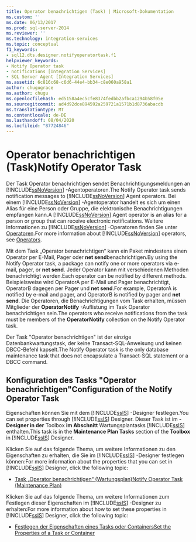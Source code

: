```yaml
---
title: Operator benachrichtigen (Task) | Microsoft-Dokumentation
ms.custom: ''
ms.date: 06/13/2017
ms.prod: sql-server-2014
ms.reviewer: ''
ms.technology: integration-services
ms.topic: conceptual
f1_keywords:
- sql12.dts.designer.notifyoperatortask.f1
helpviewer_keywords:
- Notify Operator task
- notifications [Integration Services]
- SQL Server Agent [Integration Services]
ms.assetid: 6c816c68-c6d6-44e4-bb34-c8e060a958a1
author: chugugrace
ms.author: chugu
ms.openlocfilehash: ed5158a4ec5cfe8374fedbb2afbca1294b58f05e
ms.sourcegitcommit: ad4d92dce894592a259721a1571b1d8736abacdb
ms.translationtype: MT
ms.contentlocale: de-DE
ms.lasthandoff: 08/04/2020
ms.locfileid: "87724846"
---
```

# <a name="notify-operator-task"></a><span data-ttu-id="1dd94-102">Operator benachrichtigen (Task)</span><span class="sxs-lookup"><span data-stu-id="1dd94-102">Notify Operator Task</span></span>
  <span data-ttu-id="1dd94-103">Der Task Operator benachrichtigen sendet Benachrichtigungsmeldungen an [!INCLUDE[ssNoVersion](../../includes/ssnoversion-md.md)] -Agentoperatoren.</span><span class="sxs-lookup"><span data-stu-id="1dd94-103">The Notify Operator task sends notification messages to [!INCLUDE[ssNoVersion](../../includes/ssnoversion-md.md)] Agent operators.</span></span> <span data-ttu-id="1dd94-104">Bei einem [!INCLUDE[ssNoVersion](../../includes/ssnoversion-md.md)] -Agentoperator handelt es sich um einen Alias für eine Person oder Gruppe, die elektronische Benachrichtigungen empfangen kann.</span><span class="sxs-lookup"><span data-stu-id="1dd94-104">A [!INCLUDE[ssNoVersion](../../includes/ssnoversion-md.md)] Agent operator is an alias for a person or group that can receive electronic notifications.</span></span> <span data-ttu-id="1dd94-105">Weitere Informationen zu [!INCLUDE[ssNoVersion](../../includes/ssnoversion-md.md)] -Operatoren finden Sie unter [Operatoren](../../ssms/agent//operators.md).</span><span class="sxs-lookup"><span data-stu-id="1dd94-105">For more information about [!INCLUDE[ssNoVersion](../../includes/ssnoversion-md.md)] operators, see [Operators](../../ssms/agent//operators.md).</span></span>  
  
 <span data-ttu-id="1dd94-106">Mit dem Task „Operator benachrichtigen“ kann ein Paket mindestens einen Operator per E-Mail, Pager oder **net send**benachrichtigen.</span><span class="sxs-lookup"><span data-stu-id="1dd94-106">By using the Notify Operator task, a package can notify one or more operators via e-mail, pager, or **net send**.</span></span> <span data-ttu-id="1dd94-107">Jeder Operator kann mit verschiedenen Methoden benachrichtigt werden.</span><span class="sxs-lookup"><span data-stu-id="1dd94-107">Each operator can be notified by different methods.</span></span> <span data-ttu-id="1dd94-108">Beispielsweise wird OperatorA per E-Mail und Pager benachrichtigt, OperatorB dagegen per Pager und **net send**.</span><span class="sxs-lookup"><span data-stu-id="1dd94-108">For example, OperatorA is notified by e-mail and pager, and OperatorB is notified by pager and **net send**.</span></span> <span data-ttu-id="1dd94-109">Die Operatoren, die Benachrichtigungen vom Task erhalten, müssen Mitglieder der **OperatorNotify** -Auflistung im Task Operator benachrichtigen sein.</span><span class="sxs-lookup"><span data-stu-id="1dd94-109">The operators who receive notifications from the task must be members of the **OperatorNotify** collection on the Notify Operator task.</span></span>  
  
 <span data-ttu-id="1dd94-110">Der Task "Operator benachrichtigen" ist der einzige Datenbankwartungstask, der keine Transact-SQL-Anweisung und keinen DBCC-Befehl kapselt.</span><span class="sxs-lookup"><span data-stu-id="1dd94-110">The Notify Operator task is the only database maintenance task that does not encapsulate a Transact-SQL statement or a DBCC command.</span></span>  
  
## <a name="configuration-of-the-notify-operator-task"></a><span data-ttu-id="1dd94-111">Konfiguration des Tasks "Operator benachrichtigen"</span><span class="sxs-lookup"><span data-stu-id="1dd94-111">Configuration of the Notify Operator Task</span></span>  
 <span data-ttu-id="1dd94-112">Eigenschaften können Sie mit dem [!INCLUDE[ssIS](../../includes/ssis-md.md)] -Designer festlegen.</span><span class="sxs-lookup"><span data-stu-id="1dd94-112">You can set properties through [!INCLUDE[ssIS](../../includes/ssis-md.md)] Designer.</span></span> <span data-ttu-id="1dd94-113">Dieser Task ist im **-Designer in der** Toolbox **im Abschnitt** Wartungsplantasks [!INCLUDE[ssIS](../../includes/ssis-md.md)] enthalten.</span><span class="sxs-lookup"><span data-stu-id="1dd94-113">This task is in the **Maintenance Plan Tasks** section of the **Toolbox** in [!INCLUDE[ssIS](../../includes/ssis-md.md)] Designer.</span></span>  
  
 <span data-ttu-id="1dd94-114">Klicken Sie auf das folgende Thema, um weitere Informationen zu den Eigenschaften zu erhalten, die Sie im [!INCLUDE[ssIS](../../includes/ssis-md.md)] -Designer festlegen können:</span><span class="sxs-lookup"><span data-stu-id="1dd94-114">For more information about the properties that you can set in [!INCLUDE[ssIS](../../includes/ssis-md.md)] Designer, click the following topic:</span></span>  
  
-   [<span data-ttu-id="1dd94-115">Task „Operator benachrichtigen“ &#40;Wartungsplan&#41;</span><span class="sxs-lookup"><span data-stu-id="1dd94-115">Notify Operator Task &#40;Maintenance Plan&#41;</span></span>](../../relational-databases/maintenance-plans/notify-operator-task-maintenance-plan.md)  
  
 <span data-ttu-id="1dd94-116">Klicken Sie auf das folgende Thema, um weitere Informationen zum Festlegen dieser Eigenschaften im [!INCLUDE[ssIS](../../includes/ssis-md.md)] -Designer zu erhalten:</span><span class="sxs-lookup"><span data-stu-id="1dd94-116">For more information about how to set these properties in [!INCLUDE[ssIS](../../includes/ssis-md.md)] Designer, click the following topic:</span></span>  
  
-   [<span data-ttu-id="1dd94-117">Festlegen der Eigenschaften eines Tasks oder Containers</span><span class="sxs-lookup"><span data-stu-id="1dd94-117">Set the Properties of a Task or Container</span></span>](../set-the-properties-of-a-task-or-container.md)  
  
  
